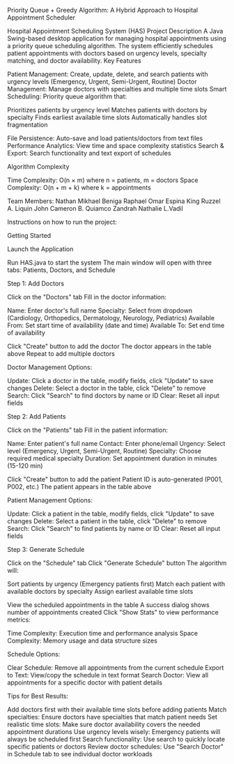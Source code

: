 Priority Queue + Greedy Algorithm:
A Hybrid Approach to Hospital Appointment Scheduler

Hospital Appointment Scheduling System (HAS)
Project Description
A Java Swing-based desktop application for managing hospital appointments using a priority queue scheduling algorithm. The system efficiently schedules patient appointments with doctors based on urgency levels, specialty matching, and doctor availability.
Key Features

Patient Management: Create, update, delete, and search patients with urgency levels (Emergency, Urgent, Semi-Urgent, Routine)
Doctor Management: Manage doctors with specialties and multiple time slots
Smart Scheduling: Priority queue algorithm that:

Prioritizes patients by urgency level
Matches patients with doctors by specialty
Finds earliest available time slots
Automatically handles slot fragmentation

File Persistence: Auto-save and load patients/doctors from text files
Performance Analytics: View time and space complexity statistics
Search & Export: Search functionality and text export of schedules

Algorithm Complexity

Time Complexity: O(n × m) where n = patients, m = doctors
Space Complexity: O(n + m + k) where k = appointments

Team Members: 
Nathan Mikhael Beniga
Raphael Omar Espina
King Ruzzel A. Liquin
John Cameron B. Quiamco
Zandrah Nathalie L.Vadil

Instructions on how to run the project:

Getting Started

Launch the Application

Run HAS.java to start the system
The main window will open with three tabs: Patients, Doctors, and Schedule



Step 1: Add Doctors

Click on the "Doctors" tab
Fill in the doctor information:

Name: Enter doctor's full name
Specialty: Select from dropdown (Cardiology, Orthopedics, Dermatology, Neurology, Pediatrics)
Available From: Set start time of availability (date and time)
Available To: Set end time of availability

Click "Create" button to add the doctor
The doctor appears in the table above
Repeat to add multiple doctors

Doctor Management Options:

Update: Click a doctor in the table, modify fields, click "Update" to save changes
Delete: Select a doctor in the table, click "Delete" to remove
Search: Click "Search" to find doctors by name or ID
Clear: Reset all input fields

Step 2: Add Patients

Click on the "Patients" tab
Fill in the patient information:

Name: Enter patient's full name
Contact: Enter phone/email
Urgency: Select level (Emergency, Urgent, Semi-Urgent, Routine)
Specialty: Choose required medical specialty
Duration: Set appointment duration in minutes (15-120 min)

Click "Create" button to add the patient
Patient ID is auto-generated (P001, P002, etc.)
The patient appears in the table above

Patient Management Options:

Update: Click a patient in the table, modify fields, click "Update" to save changes
Delete: Select a patient in the table, click "Delete" to remove
Search: Click "Search" to find patients by name or ID
Clear: Reset all input fields

Step 3: Generate Schedule

Click on the "Schedule" tab
Click "Generate Schedule" button
The algorithm will:

Sort patients by urgency (Emergency patients first)
Match each patient with available doctors by specialty
Assign earliest available time slots

View the scheduled appointments in the table
A success dialog shows number of appointments created
Click "Show Stats" to view performance metrics:

Time Complexity: Execution time and performance analysis
Space Complexity: Memory usage and data structure sizes

Schedule Options:

Clear Schedule: Remove all appointments from the current schedule
Export to Text: View/copy the schedule in text format
Search Doctor: View all appointments for a specific doctor with patient details

Tips for Best Results:

Add doctors first with their available time slots before adding patients
Match specialties: Ensure doctors have specialties that match patient needs
Set realistic time slots: Make sure doctor availability covers the needed appointment durations
Use urgency levels wisely: Emergency patients will always be scheduled first
Search functionality: Use search to quickly locate specific patients or doctors
Review doctor schedules: Use "Search Doctor" in Schedule tab to see individual doctor workloads
